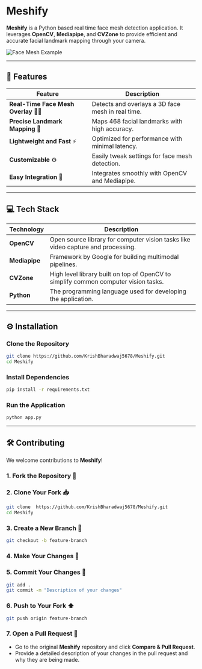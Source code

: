 # Meshify 

**Meshify** is a Python based real time face mesh detection application. It leverages **OpenCV**, **Mediapipe**, and **CVZone** to provide efficient and accurate facial landmark mapping through your camera. 

![Face Mesh Example](assets/mesh_example.gif)

---

## 🚀 Features

| Feature                              | Description                                                           |
| ------------------------------------ | --------------------------------------------------------------------- |
| **Real-Time Face Mesh Overlay** 🤳🏻   | Detects and overlays a 3D face mesh in real time.                     |
| **Precise Landmark Mapping** 📍      | Maps 468 facial landmarks with high accuracy.                         |
| **Lightweight and Fast** ⚡           | Optimized for performance with minimal latency.                       |
| **Customizable** ⚙️                  | Easily tweak settings for face mesh detection.                         |
| **Easy Integration** 🔗              | Integrates smoothly with OpenCV and Mediapipe.                        |

---

## 💻 Tech Stack

| Technology    | Description                                                                         |
| ------------- | ----------------------------------------------------------------------------------- |
| **OpenCV**    | Open source library for computer vision tasks like video capture and processing.    |
| **Mediapipe** | Framework by Google for building multimodal pipelines.                              |
| **CVZone**    | High level library built on top of OpenCV to simplify common computer vision tasks. |
| **Python**    | The programming language used for developing the application.                       |

---

## ⚙️ Installation

### Clone the Repository

```bash
git clone https://github.com/KrishBharadwaj5678/Meshify.git
cd Meshify
```

### Install Dependencies

```bash
pip install -r requirements.txt
```

### Run the Application

```bash
python app.py
```

---

## 🛠️ Contributing

We welcome contributions to **Meshify**!

### 1. **Fork the Repository** 🍴

### 2. **Clone Your Fork** 📥

```bash
git clone  https://github.com/KrishBharadwaj5678/Meshify.git
cd Meshify
```

### 3. **Create a New Branch** 🌱

```bash
git checkout -b feature-branch
```

### 4. **Make Your Changes** 📝

### 5. **Commit Your Changes** 💾

```bash
git add .
git commit -m "Description of your changes"
```

### 6. **Push to Your Fork** ⬆️

```bash
git push origin feature-branch
```

### 7. **Open a Pull Request** 🔄

* Go to the original **Meshify** repository and click **Compare & Pull Request**.
* Provide a detailed description of your changes in the pull request and why they are being made.
